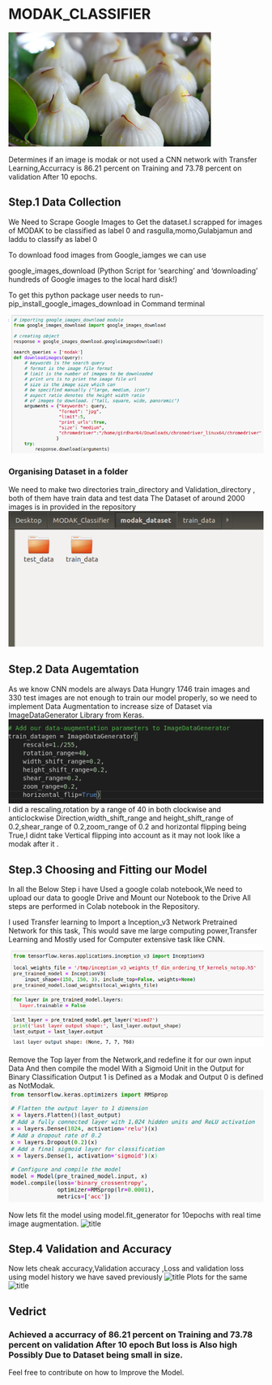  
# MODAK_CLASSIFIER
![title](images/modak.jpg)

Determines if an image is modak or not used a CNN network with Transfer Learning,Accurracy is 86.21 percent on Training and 73.78 percent on validation After 10 epochs.

## Step.1 Data Collection

We Need to Scrape Google Images to Get the dataset.I scrapped for images of MODAK to be classified as label 0 and rasgulla,momo,Gulabjamun and laddu to classify as label 0

To download food images from Google_iamges we can use

google_images_download
(Python Script for ‘searching’ and ‘downloading’ hundreds of Google images to the local hard disk!)

To get this python package user needs to run- pip_install_google_images_download in Command terminal

![title](images/dataset_download.png)
### Organising Dataset in a folder
We need to make two directories train_directory and Validation_directory , both of them have train data and test data
The Dataset of around 2000 images is in provided in the repository 
![title](images/dir.png)

## Step.2 Data Augemtation
As we know CNN models are always Data Hungry 1746 train images and 330 test images are not enough to train our model properly, so we need to implement Data Augmentation to increase size of Dataset via ImageDataGenerator Library from Keras.
![title](images/imagegenerator.png)
 I did a rescaling,rotation by a range of 40 in both clockwise and anticlockwise Direction,width_shift_range and height_shift_range of 0.2,shear_range of 0.2,zoom_range of 0.2 and horizontal flipping being True,I didnt take Vertical flipping into account as it may not look like a modak after it .
 
## Step.3 Choosing and Fitting our Model
In all the Below Step i have Used a google colab notebook,We need to upload our data to google Drive and Mount our Notebook to the Drive All steps are performed in Colab notebook in the Repository.

I used Transfer learning to Import a Inception_v3 Network Pretrained Network for this task, This would save me large computing power,Transfer Learning and Mostly used for Computer extensive task like CNN.
![title](images/inception.png)

Remove the Top layer from the Network,and redefine it for our own input Data And then compile the model With a Sigmoid Unit in the Output for Binary Classification Output 1 is Defined as a Modak and Output 0 is defined as NotModak.
![title](images/compile.png)

Now lets fit the model using model.fit_generator for 10epochs with real time image augmentation.
![title](images/model_fit.png)

## Step.4 Validation and Accuracy 
Now lets cheak accuracy,Validation accuracy ,Loss and validation loss using model history we have saved previously 
![title](images/acc&loss.png.png)
Plots for the same 
![title](images/train&val_loss.png.png)

## Vedrict
### Achieved a accurracy of 86.21 percent on Training and 73.78 percent on validation After 10 epoch But loss is Also high Possibly Due to Dataset being small in size.
Feel free to contribute on how to Improve the Model.
